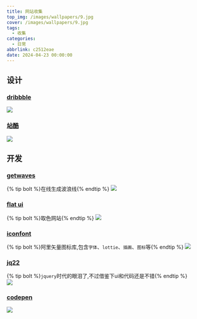 ```yaml
---
title: 网站收集
top_img: /images/wallpapers/9.jpg
cover: /images/wallpapers/9.jpg
tags:
  - 收集
categories:
  - 日常
abbrlink: c2512eae
date: 2024-04-23 00:00:00
---
```


## 设计
### [dribbble](https://dribbble.com/)
![](/images/collect/1.png)

### [站酷](https://www.zcool.com.cn/)
![](/images/collect/2.png)

## 开发
### [getwaves](https://getwaves.io/)
{% tip bolt %}在线生成波浪线{% endtip %}
![](/images/collect/3.png)

### [flat ui](https://flatuicolors.com/)
{% tip bolt %}取色网站{% endtip %}
![](/images/collect/4.png)

### [iconfont](https://www.iconfont.cn/)
{% tip bolt %}阿里矢量图标库,包含`字体`、`lottie`、`插画`、`图标`等{% endtip %}
![](/images/collect/5.png)

### [jq22](https://www.jq22.com/)
{% tip bolt %}`jquery`时代的眼泪了,不过借鉴下ui和代码还是不错{% endtip %}
![](/images/collect/6.png)

### [codepen](https://codepen.io/)
![](/images/collect/7.png)